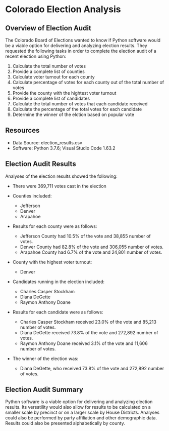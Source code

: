 # Colorado Election Analysis

## Overview of Election Audit
The Colorado Board of Elections wanted to know if Python software would be a viable option for delivering and analyzing election results.  They requested the following tasks in order to complete the election audit of a recent election using Python:

1.  Calculate the total number of votes
2.  Provide a complete list of counties
3.  Calculate voter turnout for each county
4.  Calculate percentage of votes for each county out of the total number of votes
5.  Provide the county with the hightest voter turnout
6.  Provide a complete list of candidates
7.  Calculate the total number of votes that each candidate received
8.  Calculate the percentage of the total votes for each candidate
9.  Determine the winner of the elction based on popular vote

## Resources
-  Data Source:  election_results.csv
-  Software: Python 3.7.6; Visual Studio Code 1.63.2

## Election Audit Results
Analyses of the election results showed the following:
- There were 369,711 votes cast in the election

- Counties included:
    - Jefferson
    - Denver
    - Arapahoe

- Results for each county were as follows:
    - Jefferson County had 10.5% of the vote and 38,855 number of votes.
    - Denver County had 82.8% of the vote and 306,055 number of votes.
    - Arapahoe County had 6.7% of the vote and 24,801 number of votes.

- County with the highest voter turnout:
    - Denver

- Candidates running in the election included:
    - Charles Casper Stockham
    - Diana DeGette
    - Raymon Anthony Doane

- Results for each candidate were as follows:
    - Charles Casper Stockham received 23.0% of the vote and 85,213 number of votes.
    - Diana DeGette received 73.8% of the vote and 272,892 number of votes.
    - Raymon Anthony Doane received 3.1% of the vote and 11,606 number of votes.

- The winner of the election was:
    - Diana DeGette, who received 73.8% of the vote and 272,892 number of votes.

## Election Audit Summary
Python software is a viable option for delivering and analyzing election results. Its versatility would also allow for results to be calculated on a smaller scale by precinct or on a larger scale by House Districts.  Analyses could also be performed by party affiliation and other demographic data.  Results could also be presented alphabetically by county.


